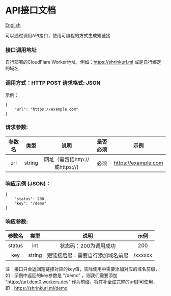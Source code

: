 # API接口文档

[English](API.md)

可以通过调用API接口，使用可编程的方式生成短链接

### 接口调用地址

自行部署的CloudFlare Worker地址，例如：https://shrinkurl.ml 或是自行绑定的域名

### 调用方式：HTTP POST 请求格式: JSON
示例：
```
{
	"url": "https://example.com"
}
```

### 请求参数:

| 参数名 | 类型 | 说明 |是否必须|示例|
| :----:| :----: | :----: | :----: | :----: |
| url | string | 网址（需包括http://或https://) |必须|https://example.com|

### 响应示例 (JSON)：

```
{
    "status": 200,
    "key": "/demo"
}
```

### 响应参数:
| 参数名 | 类型 | 说明 |示例|
| :----:| :----: | :----: | :----: |
|status|int|	状态码：200为调用成功|200|	
|key|string|	短链接后缀：需要自行添加域名前缀|/xxxxxx|

注：接口只会返回短链接对应的key值，实际使用中需要添加对应的域名前缀，如：示例中返回的key参数是 "/demo" ，则我们需要添加 "https://url.dem0.workers.dev" 作为前缀，将其补全成完整的url即可使用，即：https://shrinkurl.ml/demo
